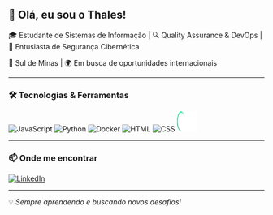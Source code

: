 ## 👋 Olá, eu sou o Thales!  

🎓 Estudante de Sistemas de Informação | 🔍 Quality Assurance & DevOps | 🚀 Entusiasta de Segurança Cibernética  

📍 Sul de Minas | 🌍 Em busca de oportunidades internacionais  

---

### 🛠️ Tecnologias & Ferramentas  

<img src="https://cdn.jsdelivr.net/gh/devicons/devicon/icons/javascript/javascript-original.svg" alt="JavaScript" width="40" height="40"/>  
<img src="https://cdn.jsdelivr.net/gh/devicons/devicon/icons/python/python-original.svg" alt="Python" width="40" height="40"/>  
<img src="https://cdn.jsdelivr.net/gh/devicons/devicon/icons/docker/docker-original.svg" alt="Docker" width="40" height="40"/>  
<img src="https://cdn.jsdelivr.net/gh/devicons/devicon/icons/html5/html5-original.svg" alt="HTML" width="40" height="40"/>  
<img src="https://cdn.jsdelivr.net/gh/devicons/devicon/icons/css3/css3-original.svg" alt="CSS" width="40" height="40"/>  
<img src="https://raw.githubusercontent.com/cypress-io/cypress/develop/assets/cypress-logo-dark.png" alt="Cypress" width="40" height="40"/>  

---

### 📫 Onde me encontrar  

<a href="https://www.linkedin.com/in/seu-perfil/" target="_blank">
  <img src="https://cdn.jsdelivr.net/gh/devicons/devicon/icons/linkedin/linkedin-original.svg" alt="LinkedIn" width="40" height="40"/>
</a>  

---

💡 *Sempre aprendendo e buscando novos desafios!*  
